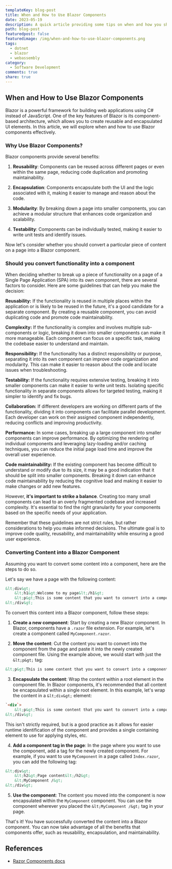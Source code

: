 ```yaml
---
templateKey: blog-post
title: When and How to Use Blazor Components
date: 2023-05-19
description: A quick article providing some tips on when and how you should break up content and functionality in your Blazor applications.
path: blog-post
featuredpost: false
featuredimage: /img/when-and-how-to-use-blazor-components.png
tags:
  - dotnet
  - blazor
  - webassembly
category:
  - Software Development
comments: true
share: true
---
```


## When and How to Use Blazor Components

Blazor is a powerful framework for building web applications using C# instead of JavaScript. One of the key features of Blazor is its component-based architecture, which allows you to create reusable and encapsulated UI elements. In this article, we will explore when and how to use Blazor components effectively.

### Why Use Blazor Components?

Blazor components provide several benefits:

1. **Reusability**: Components can be reused across different pages or even within the same page, reducing code duplication and promoting maintainability.

2. **Encapsulation**: Components encapsulate both the UI and the logic associated with it, making it easier to manage and reason about the code.

3. **Modularity**: By breaking down a page into smaller components, you can achieve a modular structure that enhances code organization and scalability.

4. **Testability**: Components can be individually tested, making it easier to write unit tests and identify issues.

Now let's consider whether you should convert a particular piece of content on a page into a Blazor component.

### Should you convert functionality into a component

When deciding whether to break up a piece of functionality on a page of a Single Page Application (SPA) into its own component, there are several factors to consider. Here are some guidelines that can help you make the decision:

**Reusability:** If the functionality is reused in multiple places within the application or is likely to be reused in the future, it's a good candidate for a separate component. By creating a reusable component, you can avoid duplicating code and promote code maintainability.

**Complexity:** If the functionality is complex and involves multiple sub-components or logic, breaking it down into smaller components can make it more manageable. Each component can focus on a specific task, making the codebase easier to understand and maintain.

**Responsibility:** If the functionality has a distinct responsibility or purpose, separating it into its own component can improve code organization and modularity. This can make it easier to reason about the code and locate issues when troubleshooting.

**Testability:** If the functionality requires extensive testing, breaking it into smaller components can make it easier to write unit tests. Isolating specific functionality in separate components allows for targeted testing, making it simpler to identify and fix bugs.

**Collaboration:** If different developers are working on different parts of the functionality, dividing it into components can facilitate parallel development. Each developer can work on their assigned component independently, reducing conflicts and improving productivity.

**Performance:** In some cases, breaking up a large component into smaller components can improve performance. By optimizing the rendering of individual components and leveraging lazy-loading and/or caching techniques, you can reduce the initial page load time and improve the overall user experience.

**Code maintainability:** If the existing component has become difficult to understand or modify due to its size, it may be a good indication that it should be split into smaller components. Breaking it down can enhance code maintainability by reducing the cognitive load and making it easier to make changes or add new features.

However, **it's important to strike a balance**. Creating too many small components can lead to an overly fragmented codebase and increased complexity. It's essential to find the right granularity for your components based on the specific needs of your application.

Remember that these guidelines are not strict rules, but rather considerations to help you make informed decisions. The ultimate goal is to improve code quality, reusability, and maintainability while ensuring a good user experience.

### Converting Content into a Blazor Component

Assuming you want to convert some content into a component, here are the steps to do so.

Let's say we have a page with the following content:

```html
&lt;div&gt;
    &lt;h1&gt;Welcome to my page&lt;/h1&gt;
    &lt;p&gt;This is some content that you want to convert into a component.&lt;/p&gt;
&lt;/div&gt;
```

To convert this content into a Blazor component, follow these steps:

1. **Create a new component**: Start by creating a new Blazor component. In Blazor, components have a `.razor` file extension. For example, let's create a component called `MyComponent.razor`.

2. **Move the content**: Cut the content you want to convert into the component from the page and paste it into the newly created component file. Using the example above, we would start with just the `&lt;p&gt;` tag:

```html
&lt;p&gt;This is some content that you want to convert into a component.&lt;/p&gt;
```

3. **Encapsulate the content**: Wrap the content within a root element in the component file. In Blazor components, it's recommended that all content be encapsulated within a single root element. In this example, let's wrap the content in a `&lt;div&gt;` element:

```html
`<div`>
    &lt;p&gt;This is some content that you want to convert into a component.&lt;/p&gt;
&lt;/div&gt;
```

This isn't strictly required, but is a good practice as it allows for easier runtime identification of the component and provides a single containing element to use for applying styles, etc.

4. **Add a component tag in the page**: In the page where you want to use the component, add a tag for the newly created component. For example, if you want to use `MyComponent` in a page called `Index.razor`, you can add the following tag:

```html
&lt;div&gt;
    &lt;h2&gt;Page content&lt;/h2&gt;
    &lt;MyComponent /&gt;
&lt;/div&gt;
```

5. **Use the component**: The content you moved into the component is now encapsulated within the `MyComponent` component. You can use the component wherever you placed the `&lt;MyComponent /&gt;` tag in your page.

That's it! You have successfully converted the content into a Blazor component. You can now take advantage of all the benefits that components offer, such as reusability, encapsulation, and maintainability.

## References

- [Razor Components docs](https://learn.microsoft.com/en-us/aspnet/core/blazor/components/?view=aspnetcore-7.0)
